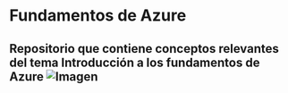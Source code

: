 # Fundamentos de Azure
## Repositorio que contiene conceptos relevantes del tema Introducción a los fundamentos de Azure     ![Imagen](https://ml41o2bbruns.i.optimole.com/ApzwI4Y-GA31yVDv/w:200/h:100/q:90/https://www.mayaccess.com.mx/wp-content/uploads/2019/06/azureCloud200.png)
